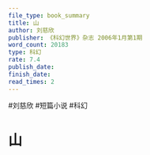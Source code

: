 ```yaml
---
file_type: book_summary
title: 山
author: 刘慈欣
publisher: 《科幻世界》杂志 2006年1月第1期
word_count: 20183
type: 科幻
rate: 7.4
publish_date: 
finish_date: 
read_times: 2
---
```


#刘慈欣 #短篇小说  #科幻 

# 山
